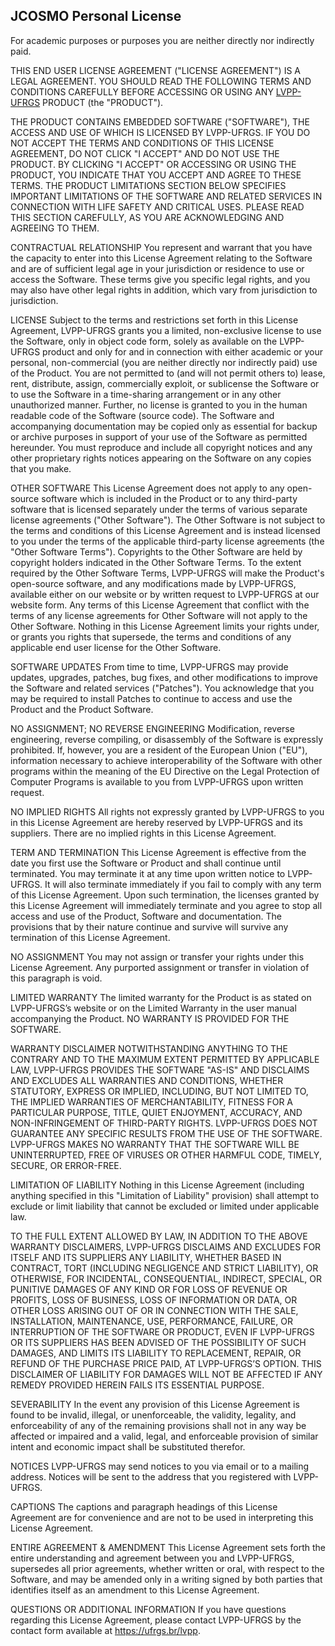 ## JCOSMO Personal License

For academic purposes or purposes you are neither directly nor
indirectly paid.

THIS END USER LICENSE AGREEMENT ("LICENSE AGREEMENT") IS A LEGAL
AGREEMENT. YOU SHOULD READ THE FOLLOWING TERMS AND CONDITIONS
CAREFULLY BEFORE ACCESSING OR USING ANY [LVPP-UFRGS](https://www.ufrgs.br/lvpp/) PRODUCT (the
"PRODUCT").

THE PRODUCT CONTAINS EMBEDDED SOFTWARE ("SOFTWARE"), THE ACCESS
AND USE OF WHICH IS LICENSED BY LVPP-UFRGS. IF YOU DO NOT ACCEPT
THE TERMS AND CONDITIONS OF THIS LICENSE AGREEMENT, DO NOT CLICK
"I ACCEPT" AND DO NOT USE THE PRODUCT. BY CLICKING "I ACCEPT"
OR ACCESSING OR USING THE PRODUCT, YOU INDICATE THAT YOU ACCEPT
AND AGREE TO THESE TERMS. THE PRODUCT LIMITATIONS SECTION BELOW
SPECIFIES IMPORTANT LIMITATIONS OF THE SOFTWARE AND RELATED
SERVICES IN CONNECTION WITH LIFE SAFETY AND CRITICAL USES.
PLEASE READ THIS SECTION CAREFULLY, AS YOU ARE ACKNOWLEDGING AND
AGREEING TO THEM.

CONTRACTUAL RELATIONSHIP
You represent and warrant that you have the capacity to enter
into this License Agreement relating to the Software and are of
sufficient legal age in your jurisdiction or residence to use
or access the Software. These terms give you specific legal
rights, and you may also have other legal rights in addition,
which vary from jurisdiction to jurisdiction.

LICENSE
Subject to the terms and restrictions set forth in this License
Agreement, LVPP-UFRGS grants you a limited, non-exclusive license
to use the Software, only in object code form, solely as available
on the LVPP-UFRGS product and only for and in connection with
either academic or your personal, non-commercial (you are neither
directly nor indirectly paid) use of the Product. You are not
permitted to (and will not permit others to) lease, rent,
distribute, assign, commercially exploit, or sublicense the
Software or to use the Software in a time-sharing arrangement or
in any other unauthorized manner. Further, no license is granted
to you in the human readable code of the Software (source code).
The Software and accompanying documentation may be copied only
as essential for backup or archive purposes in support of your
use of the Software as permitted hereunder. You must reproduce
and include all copyright notices and any other proprietary
rights notices appearing  on the Software on any copies that
you make.

OTHER SOFTWARE
This License Agreement does not apply to any open-source software
which is included in the Product or to any third-party software
that is licensed separately under the terms of various separate
license agreements ("Other Software"). The Other Software is not
subject to the terms and conditions of this License Agreement and
is instead licensed to you under the terms of the applicable
third-party license agreements (the "Other Software Terms").
Copyrights to the Other Software are held by copyright holders
indicated in the Other Software Terms. To the extent required by
the Other Software Terms, LVPP-UFRGS will make the Product's
open-source software, and any modifications made by LVPP-UFRGS,
available either on our website or by written request to LVPP-UFRGS
at our website form. Any terms of this License Agreement that
conflict with the terms of any license agreements for Other Software
will not apply to the Other Software. Nothing in this License
Agreement limits your rights under, or grants you rights that
supersede, the terms and conditions of any applicable end user
license for the Other Software.

SOFTWARE UPDATES
From time to time, LVPP-UFRGS may provide updates, upgrades, patches,
bug fixes, and other modifications to improve the Software and
related services ("Patches"). You acknowledge that you may be
required to install Patches to continue to access and use the
Product and the Product Software.

NO ASSIGNMENT; NO REVERSE ENGINEERING
Modification, reverse engineering, reverse compiling, or
disassembly of the Software is expressly prohibited. If, however,
you are a resident of the European Union ("EU"), information
necessary to achieve interoperability of the Software with other
programs within the meaning of the EU Directive on the Legal
Protection of Computer Programs is available to you from LVPP-UFRGS
upon written request.

NO IMPLIED RIGHTS
All rights not expressly granted by LVPP-UFRGS to you in this License
Agreement are hereby reserved by LVPP-UFRGS and its suppliers. There
are no implied rights in this License Agreement.

TERM AND TERMINATION
This License Agreement is effective from the date you first use the
Software or Product and shall continue until terminated. You may
terminate it at any time upon written notice to LVPP-UFRGS. It will
also terminate immediately if you fail to comply with any term of
this License Agreement. Upon such termination, the licenses granted
by this License Agreement will immediately terminate and you agree
to stop all access and use of the Product, Software and
documentation. The provisions that by their nature continue and
survive will survive any termination of this License Agreement.

NO ASSIGNMENT
You may not assign or transfer your rights under this License
Agreement. Any purported assignment or transfer in violation of this
paragraph is void.

LIMITED WARRANTY
The limited warranty for the Product is as stated on LVPP-UFRGS’s
website or on the Limited Warranty in the user manual accompanying
the Product. NO WARRANTY IS PROVIDED FOR THE SOFTWARE.

WARRANTY DISCLAIMER
NOTWITHSTANDING ANYTHING TO THE CONTRARY AND TO THE MAXIMUM EXTENT
PERMITTED BY APPLICABLE LAW, LVPP-UFRGS PROVIDES THE SOFTWARE "AS-IS"
AND DISCLAIMS AND EXCLUDES ALL WARRANTIES AND CONDITIONS, WHETHER
STATUTORY, EXPRESS OR IMPLIED, INCLUDING, BUT NOT LIMITED TO, THE
IMPLIED WARRANTIES OF MERCHANTABILITY, FITNESS FOR A PARTICULAR
PURPOSE, TITLE, QUIET ENJOYMENT, ACCURACY, AND NON-INFRINGEMENT OF
THIRD-PARTY RIGHTS. LVPP-UFRGS DOES NOT GUARANTEE ANY SPECIFIC RESULTS
FROM THE USE OF THE SOFTWARE. LVPP-UFRGS MAKES NO WARRANTY THAT THE
SOFTWARE WILL BE UNINTERRUPTED, FREE OF VIRUSES OR OTHER HARMFUL
CODE, TIMELY, SECURE, OR ERROR-FREE.

LIMITATION OF LIABILITY
Nothing in this License Agreement (including anything specified in
this "Limitation of Liability" provision) shall attempt to exclude
or limit liability that cannot be excluded or limited under
applicable law.

TO THE FULL EXTENT ALLOWED BY LAW, IN ADDITION TO THE ABOVE WARRANTY
DISCLAIMERS, LVPP-UFRGS DISCLAIMS AND EXCLUDES FOR ITSELF AND ITS
SUPPLIERS ANY LIABILITY, WHETHER BASED IN CONTRACT, TORT (INCLUDING
NEGLIGENCE AND STRICT LIABILITY), OR OTHERWISE, FOR INCIDENTAL,
CONSEQUENTIAL, INDIRECT, SPECIAL, OR PUNITIVE DAMAGES OF ANY KIND OR
FOR LOSS OF REVENUE OR PROFITS, LOSS OF BUSINESS, LOSS OF INFORMATION
OR DATA, OR OTHER LOSS ARISING OUT OF OR IN CONNECTION WITH THE SALE,
INSTALLATION, MAINTENANCE, USE, PERFORMANCE, FAILURE, OR INTERRUPTION
OF THE SOFTWARE OR PRODUCT, EVEN IF LVPP-UFRGS OR ITS SUPPLIERS HAS
BEEN ADVISED OF THE POSSIBILITY OF SUCH DAMAGES, AND LIMITS ITS
LIABILITY TO REPLACEMENT, REPAIR, OR REFUND OF THE PURCHASE PRICE
PAID, AT LVPP-UFRGS’S OPTION. THIS DISCLAIMER OF LIABILITY FOR DAMAGES
WILL NOT BE AFFECTED IF ANY REMEDY PROVIDED HEREIN FAILS ITS
ESSENTIAL PURPOSE.


SEVERABILITY
In the event any provision of this License Agreement is found to be
invalid, illegal, or unenforceable, the validity, legality, and
enforceability of any of the remaining provisions shall not in any
way be affected or impaired and a valid, legal, and enforceable
provision of similar intent and economic impact shall be substituted
therefor.

NOTICES
LVPP-UFRGS may send notices to you via email or to a mailing address.
Notices will be sent to the address that you registered with
LVPP-UFRGS.

CAPTIONS
The captions and paragraph headings of this License Agreement are for
convenience and are not to be used in interpreting this License
Agreement.

ENTIRE AGREEMENT & AMENDMENT
This License Agreement sets forth the entire understanding and
agreement between you and LVPP-UFRGS, supersedes all prior agreements,
whether written or oral, with respect to the Software, and may be
amended only in a writing signed by both parties that identifies
itself as an amendment to this License Agreement.

QUESTIONS OR ADDITIONAL INFORMATION
If you have questions regarding this License Agreement, please
contact LVPP-UFRGS by the contact form available at
https://ufrgs.br/lvpp.

